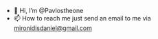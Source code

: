 - 👋 Hi, I’m @Pavlostheone
- 📫 How to reach me just send an email to me via mironidisdaniel@gmail.com

<!---
Pavlostheone/Pavlostheone is a ✨ special ✨ repository because its `README.md` (this file) appears on your GitHub profile.
You can click the Preview link to take a look at your changes.
--->
